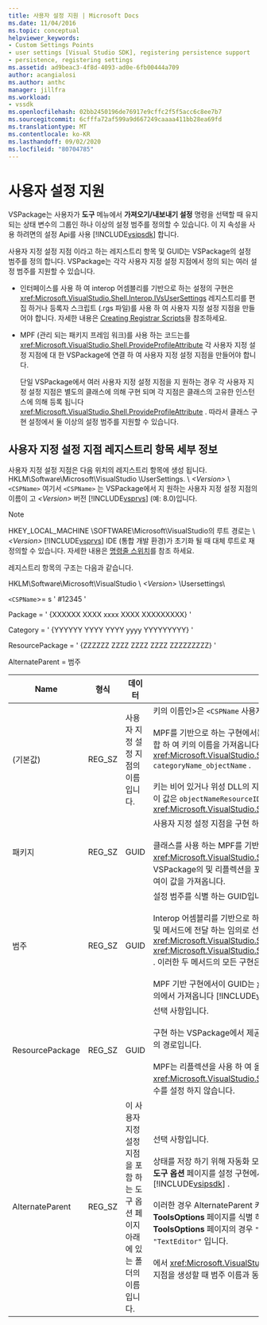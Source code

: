 ```yaml
---
title: 사용자 설정 지원 | Microsoft Docs
ms.date: 11/04/2016
ms.topic: conceptual
helpviewer_keywords:
- Custom Settings Points
- user settings [Visual Studio SDK], registering persistence support
- persistence, registering settings
ms.assetid: ad9beac3-4f8d-4093-ad0e-6fb00444a709
author: acangialosi
ms.author: anthc
manager: jillfra
ms.workload:
- vssdk
ms.openlocfilehash: 02bb2450196de76917e9cffc2f5f5acc6c8ee7b7
ms.sourcegitcommit: 6cfffa72af599a9d667249caaaa411bb28ea69fd
ms.translationtype: MT
ms.contentlocale: ko-KR
ms.lasthandoff: 09/02/2020
ms.locfileid: "80704785"
---
```

# <a name="support-for-user-settings"></a>사용자 설정 지원
VSPackage는 사용자가 **도구** 메뉴에서 **가져오기/내보내기 설정** 명령을 선택할 때 유지 되는 상태 변수의 그룹인 하나 이상의 설정 범주를 정의할 수 있습니다. 이 지 속성을 사용 하려면의 설정 Api를 사용 [!INCLUDE[vsipsdk](../../extensibility/includes/vsipsdk_md.md)] 합니다.

 사용자 지정 설정 지점 이라고 하는 레지스트리 항목 및 GUID는 VSPackage의 설정 범주를 정의 합니다. VSPackage는 각각 사용자 지정 설정 지점에서 정의 되는 여러 설정 범주를 지원할 수 있습니다.

- 인터페이스를 사용 하 여 interop 어셈블리를 기반으로 하는 설정의 구현은 <xref:Microsoft.VisualStudio.Shell.Interop.IVsUserSettings> 레지스트리를 편집 하거나 등록자 스크립트 (.rgs 파일)를 사용 하 여 사용자 지정 설정 지점을 만들어야 합니다. 자세한 내용은 [Creating Registrar Scripts](/cpp/atl/creating-registrar-scripts)을 참조하세요.

- MPF (관리 되는 패키지 프레임 워크)를 사용 하는 코드는를 <xref:Microsoft.VisualStudio.Shell.ProvideProfileAttribute> 각 사용자 지정 설정 지점에 대 한 VSPackage에 연결 하 여 사용자 지정 설정 지점을 만들어야 합니다.

     단일 VSPackage에서 여러 사용자 지정 설정 지점을 지 원하는 경우 각 사용자 지정 설정 지점은 별도의 클래스에 의해 구현 되며 각 지점은 클래스의 고유한 인스턴스에 의해 등록 됩니다 <xref:Microsoft.VisualStudio.Shell.ProvideProfileAttribute> . 따라서 클래스 구현 설정에서 둘 이상의 설정 범주를 지원할 수 있습니다.

## <a name="custom-settings-point-registry-entry-details"></a>사용자 지정 설정 지점 레지스트리 항목 세부 정보
 사용자 지정 설정 지점은 다음 위치의 레지스트리 항목에 생성 됩니다. HKLM\Software\Microsoft\VisualStudio \UserSettings. \\ *\<Version>* \\ `<CSPName>` 여기서 `<CSPName>` 는 VSPackage에서 지 원하는 사용자 지정 설정 지점의 이름이 고 *\<Version>* 버전 [!INCLUDE[vsprvs](../../code-quality/includes/vsprvs_md.md)] (예: 8.0)입니다.

> [!NOTE]
> HKEY_LOCAL_MACHINE \SOFTWARE\Microsoft\VisualStudio의 루트 경로는 \\ *\<Version>* [!INCLUDE[vsprvs](../../code-quality/includes/vsprvs_md.md)] IDE (통합 개발 환경)가 초기화 될 때 대체 루트로 재정의할 수 있습니다. 자세한 내용은 [명령줄 스위치](../../extensibility/command-line-switches-visual-studio-sdk.md)를 참조 하세요.

 레지스트리 항목의 구조는 다음과 같습니다.

 HKLM\Software\Microsoft\VisualStudio \\ *\<Version>* \Usersettings\

 `<CSPName`>= s ' #12345 '

 Package = ' {XXXXXX XXXX xxxx XXXX XXXXXXXXX} '

 Category = ' {YYYYYY YYYY YYYY yyyy YYYYYYYYY} '

 ResourcePackage = ' {ZZZZZZ ZZZZ ZZZZ ZZZZ ZZZZZZZZZ} '

 AlternateParent = 범주

| Name | 형식 | 데이터 | Description |
|-----------------|--------| - | - |
| (기본값) | REG_SZ | 사용자 지정 설정 지점의 이름입니다. | 키의 이름인>은 `<CSPName` 사용자 지정 설정 지점의 지역화 되지 않은 이름입니다.<br /><br /> MPF를 기반으로 하는 구현에서는 `categoryName` `objectName` 생성자의 및 인수를로 결합 하 여 키의 이름을 가져옵니다 <xref:Microsoft.VisualStudio.Shell.ProvideProfileAttribute> `categoryName_objectName` .<br /><br /> 키는 비어 있거나 위성 DLL의 지역화 된 문자열에 대 한 참조 ID를 포함할 수 있습니다. 이 값은 `objectNameResourceID` 생성자에 대 한 인수에서 가져옵니다 <xref:Microsoft.VisualStudio.Shell.ProvideProfileAttribute> . |
| 패키지 | REG_SZ | GUID | 사용자 지정 설정 지점을 구현 하는 VSPackage의 GUID입니다.<br /><br /> 클래스를 사용 하는 MPF를 기반으로 하는 구현 <xref:Microsoft.VisualStudio.Shell.ProvideProfileAttribute> 에서는 `objectType` VSPackage의 및 리플렉션을 포함 하는 생성자의 인수를 사용 <xref:System.Type> 하 여이 값을 가져옵니다. |
| 범주 | REG_SZ | GUID | 설정 범주를 식별 하는 GUID입니다.<br /><br /> Interop 어셈블리를 기반으로 하는 구현의 경우이 값은 [!INCLUDE[vsprvs](../../code-quality/includes/vsprvs_md.md)] IDE에서 및 메서드에 전달 하는 임의로 선택 된 GUID 일 수 있습니다 <xref:Microsoft.VisualStudio.Shell.Interop.IVsUserSettings.ExportSettings%2A> <xref:Microsoft.VisualStudio.Shell.Interop.IVsUserSettings.ImportSettings%2A> . 이러한 두 메서드의 모든 구현은 해당 GUID 인수를 확인 해야 합니다.<br /><br /> MPF 기반 구현에서이 GUID는 <xref:System.Type> 설정 메커니즘을 구현 하는 클래스의에서 가져옵니다 [!INCLUDE[vsprvs](../../code-quality/includes/vsprvs_md.md)] . |
| ResourcePackage | REG_SZ | GUID | 선택 사항입니다.<br /><br /> 구현 하는 VSPackage에서 제공 하지 않는 경우 지역화 된 문자열이 포함 된 위성 DLL의 경로입니다.<br /><br /> MPF는 리플렉션을 사용 하 여 올바른 리소스 VSPackage를 가져옵니다 <xref:Microsoft.VisualStudio.Shell.ProvideProfileAttribute> . 따라서 클래스는이 인수를 설정 하지 않습니다. |
| AlternateParent | REG_SZ | 이 사용자 지정 설정 지점을 포함 하는 도구 옵션 페이지 아래에 있는 폴더의 이름입니다. | 선택 사항입니다.<br /><br /> 상태를 저장 하기 위해 자동화 모델의 메커니즘이 아닌의 지 속성 메커니즘을 사용 하는 **도구 옵션** 페이지를 설정 구현에서 지 원하는 경우에만이 값을 설정 해야 합니다 [!INCLUDE[vsipsdk](../../extensibility/includes/vsipsdk_md.md)] .<br /><br /> 이러한 경우 AlternateParent 키의 값은 `topic` `topic.sub-topic` 특정 **ToolsOptions** 페이지를 식별 하는 데 사용 되는 문자열의 섹션입니다. 예를 들어 **ToolsOptions** 페이지의 경우 `"TextEditor.Basic"` AlternateParent의 값은 `"TextEditor"` 입니다.<br /><br /> 에서 <xref:Microsoft.VisualStudio.Shell.ProvideProfileAttribute> 사용자 지정 설정 지점을 생성할 때 범주 이름과 동일 합니다. |
